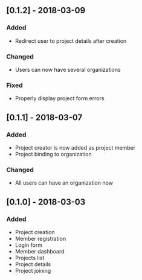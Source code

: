## [0.1.2] - 2018-03-09
### Added
- Redirect user to project details after creation

### Changed
- Users can now have several organizations

### Fixed
- Properly display project form errors

## [0.1.1] - 2018-03-07
### Added
- Project creator is now added as project member
- Project binding to organization

### Changed
- All users can have an organization now

## [0.1.0] - 2018-03-03
### Added
- Project creation
- Member registration
- Login form
- Member dashboard
- Projects list
- Project details
- Project joining